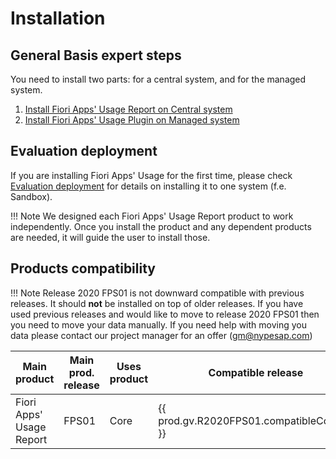 # Installation

## General Basis expert steps

You need to install two parts: for a central system, and for the managed system.

1. [Install Fiori Apps' Usage Report on Central system](inst-cen.md)
2. [Install Fiori Apps' Usage Plugin on Managed system](inst-man.md)

## Evaluation deployment

If you are installing Fiori Apps' Usage for the first time, please check [Evaluation deployment](eval-dep.md) for details on installing it to one system (f.e. Sandbox).

!!! Note
    We designed each Fiori Apps' Usage Report product to work independently. Once you install the product and any dependent products are needed, it will guide the user to install those.

## Products compatibility

!!! Note
    Release 2020 FPS01 is not downward compatible with previous releases. It should **not** be installed on top of older releases. If you have used previous releases and would like to move to release 2020 FPS01 then you need to move your data manually. If you need help with moving you data please contact our project manager for an offer (gm@nypesap.com)
    
| Main product              | Main prod. release | Uses product | Compatible release  |
| ------------------------- | ------- | ------------- | ------------------- |
| Fiori Apps' Usage Report  | FPS01   | Core         | {{ prod.gv.R2020FPS01.compatibleCoreRel }}               |

